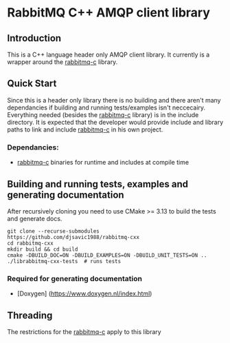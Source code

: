 # RabbitMQ C++ AMQP client library

## Introduction

This is a C++ language header only AMQP client library. It currently is a wrapper around the [rabbitmq-c](https://github.com/alanxz/rabbitmq-c) library.

## Quick Start

Since this is a header only library there is no building and there aren't many dependancies if building and running tests/examples isn't neccecairy. Everything needed (besides the [rabbitmq-c](https://github.com/alanxz/rabbitmq-c) library) is in the include directory. It is expected that the developer would provide include and library paths to link and include [rabbitmq-c](https://github.com/alanxz/rabbitmq-c) in his own project.

### Dependancies:
- [rabbitmq-c](https://github.com/alanxz/rabbitmq-c) binaries for runtime and includes at compile time

## Building and running tests, examples and generating documentation

After recursively cloning you need to use CMake >= 3.13 to build the tests and generate docs.

    git clone --recurse-submodules https://github.com/djsavic1988/rabbitmq-cxx
    cd rabbitmq-cxx
    mkdir build && cd build
    cmake -DBUILD_DOC=ON -DBUILD_EXAMPLES=ON -DBUILD_UNIT_TESTS=ON ..
    ./librabbitmq-cxx-tests  # runs tests

### Required for generating documentation
- [Doxygen] (https://www.doxygen.nl/index.html)

## Threading

The restrictions for the [rabbitmq-c](https://github.com/alanxz/rabbitmq-c) apply to this library
